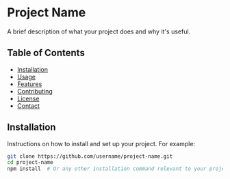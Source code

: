 # Project Name
A brief description of what your project does and why it's useful.

## Table of Contents
- [Installation](#installation)
- [Usage](#usage)
- [Features](#features)
- [Contributing](#contributing)
- [License](#license)
- [Contact](#contact)

## Installation
Instructions on how to install and set up your project. For example:
```bash
git clone https://github.com/username/project-name.git
cd project-name
npm install  # Or any other installation command relevant to your project
